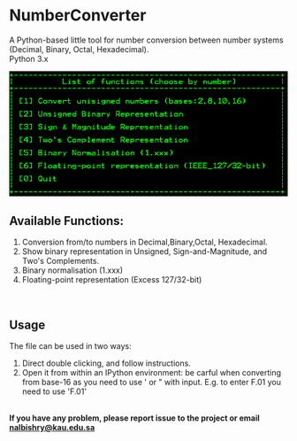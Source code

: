 # NumberConverter
A Python-based little tool for number conversion between number systems (Decimal, Binary, Octal, Hexadecimal).<br/>
Python 3.x


<p align="center"><img src="./sample.png" alt="Word Cloud Scraped Image"/></p>

## Available Functions:
1. Conversion from/to numbers in Decimal,Binary,Octal, Hexadecimal.
2. Show binary representation in Unsigned, Sign-and-Magnitude, and Two's Complements.
3. Binary normalisation (1.xxx)
4. Floating-point representation (Excess 127/32-bit)
<br/>

## Usage 
The file can be used in two ways:<br/>
1. Direct double clicking, and follow instructions.
2. Open it from within an IPython environment: be carful when converting from base-16 as you need to use ' or " with input. E.g. to enter F.01 you need to use 'F.01'

<br/>**If you have any problem, please report issue to the project or email nalbishry@kau.edu.sa**<br/>
